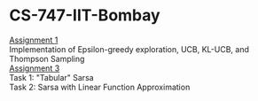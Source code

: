 # CS-747-IIT-Bombay
[Assignment 1](https://www.cse.iitb.ac.in/~shivaram/teaching/cs747-a2021/pa-1/programming-assignment-1.html)  
Implementation of Epsilon-greedy exploration, UCB, KL-UCB, and Thompson Sampling  
[Assignment 3](https://www.cse.iitb.ac.in/~shivaram/teaching/cs747-a2021/pa-3/programming-assignment-3.html)  
Task 1: "Tabular" Sarsa  
Task 2: Sarsa with Linear Function Approximation
